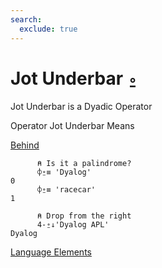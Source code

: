 ```yaml
---
search:
  exclude: true
---
```


<h1 class="heading"><span class="name">Jot Underbar</span> <span class="command">⍛</span></h1>

Jot Underbar is a Dyadic Operator

Operator Jot Underbar Means

[Behind](../primitive-operators/behind.md)
```apl
      ⍝ Is it a palindrome?
      ⌽⍛≡ 'Dyalog' 
0
      ⌽⍛≡ 'racecar'
1

      ⍝ Drop from the right
      4-⍛↓'Dyalog APL'
Dyalog
```

[Language Elements](./language-elements.md)
